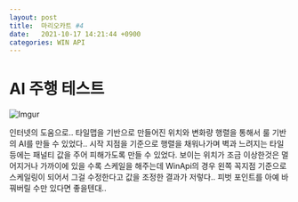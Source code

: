 ```yaml
---
layout: post
title:  마리오카트 #4
date:   2021-10-17 14:21:44 +0900
categories: WIN API
---
```


# AI 주행 테스트

![Imgur](https://imgur.com/r88czaV.gif)

인터넷의 도움으로.. 타일맵을 기반으로 만들어진 위치와 변화량 행렬을 통해서 룰 기반의 AI를 만들 수 있었다.. 시작 지점을 기준으로 행렬을 채워나가며 벽과 느려지는 타일등에는 패널티 값을 주어 피해가도록 만들 수 있었다. 보이는 위치가 조금 이상한것은 멀어지거나 가까이에 있을 수록 스케일을 해주는데 WinApi의 경우 왼쪽 꼭지점 기준으로 스케일링이 되어서 그걸 수정한다고 값을 조정한 결과가 저렇다.. 피벗 포인트를 아예 바꿔버릴 수만 있다면 좋을텐대..